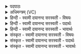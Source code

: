<details><summary>पदपाठः</summary>

स॒म्राडिति॑ स॒म्ऽराट्। अ॒सि॒। प्र॒तीची॑। दिक्। आ॒दि॒त्याः। ते॒। दे॒वाः। अधि॑पतय॒ इत्यधि॑ऽपतयः। वरु॑णः। हे॒ती॒नाम्। प्र॒ति॒ध॒र्त्तेति॑ प्रतिऽध॒र्त्ता। स॒प्त॒द॒श इति॑ सप्तऽद॒शः। त्वा॒। स्तोमः॑। पृ॒थि॒व्याम्। श्र॒य॒तु॒। म॒रु॒त्व॒तीय॑म्। उ॒क्थम्। अव्य॑थायै। स्त॒भ्ना॒तु॒। वै॒रू॒पम्। साम॑। प्रति॑ष्ठित्यै। प्रति॑स्थित्या॒ इति॒ प्रति॑ऽस्थित्यै। अ॒न्तरि॑क्षे। ऋष॑यः। त्वा॒। प्र॒थ॒म॒जा इति॑ प्रथम॒ऽजाः। दे॒वेषु॑। दि॒वः। मात्र॑या। व॒रि॒म्णा। प्र॒थ॒न्तु॒। वि॒ध॒र्त्तेति॑ विऽध॒र्त्ता। च॒। अ॒यम्। अधि॑पति॒रित्यधि॑ऽपतिः। च॒। ते। त्वा॒। सर्वे॑। सं॒वि॒दा॒ना इति॑ सम्ऽविदा॒नाः। नाक॑स्य। पृ॒ष्ठे। स्व॒र्ग इति॑ स्वः॒ऽगे। लो॒के। यज॑मानम्। च॒। सा॒द॒य॒न्तु॒। १२।
</details>

<details><summary>अधिमन्त्रम् (VC)</summary>

- आदित्या देवताः
- परमेष्ठी ऋषिः
- निचृद्ब्रह्मी जगती, ब्रह्मी बृहती
- निषादः, मध्यमः
</details>

<details><summary>हिन्दी - स्वामी दयानन्द सरस्वती  - विषयः</summary>

फिर वे स्त्री-पुरुष कैसे हों, यह विषय अगले मन्त्र में कहा है ॥
</details>

<details><summary>हिन्दी - स्वामी दयानन्द सरस्वती  - पदार्थः</summary>

पदार्थान्वयभाषाः -  हे स्त्रि ! जो तू (प्रतीची) पश्चिम (दिक्) दिशा के समान (सम्राट्) सम्यक् प्रकाशित (असि) है, उस (ते) तेरा पति (आदित्याः) बिजुली से युक्त प्राणवायु (देवाः) दिव्य सुखदाता (अधिपतयः) स्वामियों के तुल्य (अयम्) यह (सप्तदशः) सत्रह संख्या का पूरक (च) और (स्तोमः) स्तुति के योग्य (वरुणः) जलसमुदाय के समान (हेतीनाम्) बिजुलियों का (प्रतिधर्त्ता) धारण करनेवाला (अधिपतिः) स्वामी (त्वा) तुझ को (पृथिव्याम्) पृथिवी पर (श्रयतु) सेवन करे (अव्यथायै) स्वरूप से अचल तेरे लिये (मरुत्वतीयम्) बहुत मनुष्यों के व्याख्यान से युक्त (उक्थम्) कथनयोग्य वेदवचन तथा (प्रतिष्ठित्यै) प्रतिष्ठा के लिये (वैरूपम्) विविध रूपों के व्याख्यान से युक्त (साम) सामवेद को (स्तभ्नातु) ग्रहण करे और जो (दिवः) प्रकाश के (मात्रया) भाग से (वरिम्णा) बहुत्व के साथ (अन्तरिक्षे) आकाश में (प्रथमजाः) विस्तारयुक्त कारण से उत्पन्न हुए (ऋषयः) गतियुक्त वायु (देवेषु) दान के हेतु अवयवों में वर्त्तमान हैं, वैसे (त्वा) तुझ को विद्वान् लोग (प्रथन्तु) प्रसिद्ध उपदेश करें। जैसे (विधर्त्ता) जो विविध रत्नों का धारने हारा है, (च) यह भी (अधिपतिः) अध्यक्ष स्वामी प्रजाओं को सुख में रखता है, वैसे (ते) तेरे मध्य में (सर्वे) सब (संविदानाः) अच्छे प्रकार ज्ञान को प्राप्त हुए (त्वा) तुझ को (च) और (यजमानम्) विद्वानों के सेवक पुरुष को (नाकस्य) दुःखरहित देश के (पृष्ठे) एक भाग में (स्वर्गे) सुखप्रापक (लोके) दर्शनीय स्थान में (सादयन्तु) स्थापित करें ॥१२ ॥
</details>

<details><summary>हिन्दी - स्वामी दयानन्द सरस्वती  - भावार्थः</summary>

भावार्थभाषाः -  इस मन्त्र में वाचकलुप्तोपमालङ्कार है। जैसे विद्वान् लोग पश्चिम दिशा और वहाँ के पदार्थों को दूसरों को जनाते हैं, वैसे स्त्री-पुरुष अपने सन्तानों आदि को विद्यादि गुणों से सुशोभित करें ॥१२ ॥
</details>

<details><summary>संस्कृत - स्वामी दयानन्द सरस्वती  - विषयः</summary>

पुनस्तौ कीदृशौ स्यातामित्याह ॥
</details>

<details><summary>संस्कृत - स्वामी दयानन्द सरस्वती  - पदार्थः</summary>

पदार्थान्वयभाषाः -  हे स्त्रि ! या प्रतीची दिगिव सम्राडसि तस्यास्ते पतिरादित्या देवा अधिपतय इवायं सप्तदशश्च स्तोमो वरुणो हेतीनां प्रतिधर्त्ताधिपतिस्त्वा पृथिव्यां श्रयत्वव्यथायै मरुत्वतीयमुक्थं प्रतिष्ठित्यै वैरूपं साम च स्तभ्नातु ये च दिवो मात्रया वरिम्णा सहान्तरिक्षे प्रथमजा ऋषयो देवेषु वर्त्तन्ते तद्वत् त्वा विद्वांसः प्रथन्तु। यथा विधर्त्ता चाधिपतिश्च राजा प्रजाः सुखे स्थापयतु तथा ते सर्वे संविदानाः सन्तस्त्वा यजमानं च नाकस्य पृष्ठे स्वर्गे लोके सादयन्तु ॥१२ ॥
</details>

<details><summary>संस्कृत - स्वामी दयानन्द सरस्वती  - भावार्थः</summary>

भावार्थभाषाः -  अत्र वाचकलुप्तोपमालङ्कारः। यथा विद्वांसः पश्चिमां दिशं तत्रस्थान् पदार्थाँश्चान्येभ्यो विज्ञापयन्ति। तथा स्त्रीपुरुषाः स्वापत्यादीन् विद्ययाऽलंकुर्वन्तु ॥१२ ॥
</details>